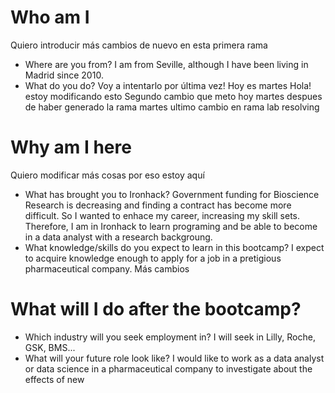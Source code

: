 # Who am I
Quiero introducir más cambios de nuevo en esta primera rama
* Where are you from?
I am from Seville, although I have been living in Madrid since 2010.
* What do you do?
Voy a intentarlo por última vez! Hoy es martes
Hola! estoy modificando esto
Segundo cambio que meto hoy martes despues de haber generado la rama martes
ultimo cambio en rama lab resolving
# Why am I here
Quiero modificar más cosas por eso estoy aquí
* What has brought you to Ironhack?
Government funding for Bioscience Research is decreasing and finding a contract has become more difficult. So I wanted to enhace my career, increasing my skill sets. Therefore, I am in Ironhack to learn programing and be able to become in a data analyst with a research backgroung.
* What knowledge/skills do you expect to learn in this bootcamp?
I expect to acquire knowledge enough to apply for a job in a pretigious pharmaceutical company.
Más cambios
# What will I do after the bootcamp?

* Which industry will you seek employment in?
I will seek in Lilly, Roche, GSK, BMS...
* What will your future role look like?
I would like to work as a data analyst or data science in a pharmaceutical company to investigate about the effects of new 